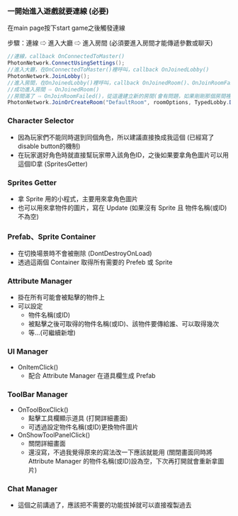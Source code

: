 ### 一開始進入遊戲就要連線 (必要)

在main page按下start game之後觸發連線

步驟：連線 ⇨ 進入大廳 ⇨ 進入房間 (必須要進入房間才能傳遞參數或聊天)
```c#
//連線，callback OnConnectedToMaster()
PhotonNetwork.ConnectUsingSettings();
//進入大廳，在OnConnectedToMaster()裡呼叫，callback OnJoinedLobby()
PhotonNetwork.JoinLobby();
//進入房間，在OnJoinedLobby()裡呼叫，callback OnJoinedRoom()、OnJoinRoomFailed()
//成功進入房間 ⇨ OnJoinedRoom()
//房間滿了 ⇨ OnJoinRoomFailed()，從這邊建立新的房間(會有問題，如果剛剛那個房間裡的玩家退出怎麼辦？)
PhotonNetwork.JoinOrCreateRoom("DefaultRoom", roomOptions, TypedLobby.Default);
```

### Character Selector
- 因為玩家們不能同時選到同個角色，所以建議直接換成我這個 (已經寫了disable button的機制)
- 在玩家選好角色時就直接幫玩家帶入該角色ID，之後如果要拿角色圖片可以用這個ID拿 (SpritesGetter)

### Sprites Getter
- 拿 Sprite 用的小程式，主要用來拿角色圖片
- 也可以用來拿物件的圖片，寫在 Update (如果沒有 Sprite 且 物件名稱(或ID)不為空)

### Prefab、Sprite Container
- 在切換場景時不會被刪除 (DontDestroyOnLoad)
- 透過這兩個 Container 取得所有需要的 Prefeb 或 Sprite

### Attribute Manager
- 掛在所有可能會被點擊的物件上
- 可以設定
    - 物件名稱(或ID)
    - 被點擊之後可取得的物件名稱(或ID)、該物件要傳給誰、可以取得幾次
    - 等...(可繼續新增)

### UI Manager
- OnItemClick()
    - 配合 Attribute Manager 在道具欄生成 Prefab

### ToolBar Manager
- OnToolBoxClick()
    - 點擊工具欄顯示道具 (打開詳細畫面)
    - 可透過設定物件名稱(或ID)更換物件圖片
- OnShowToolPanelClick()
    - 關閉詳細畫面
    - 還沒寫，不過我覺得原來的寫法改一下應該就能用 (關閉畫面同時將 Attribute Manager 的物件名稱(或ID)設為空，下次再打開就會重新拿圖片)

### Chat Manager
- 這個之前講過了，應該把不需要的功能拔掉就可以直接複製過去